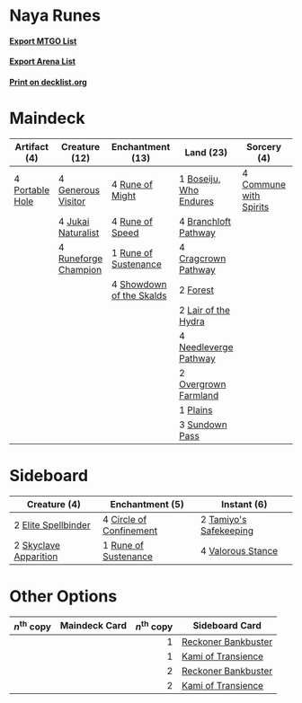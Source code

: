 # Naya Runes

#### [Export MTGO List](../collection/Naya%20Runes/Naya%20Runes.txt)
#### [Export Arena List](../collection/Naya%20Runes/Naya%20Runes_arena.txt)
#### [Print on decklist.org](http://decklist.org/?deckmain=1%09Boseiju,%20Who%20Endures%0A4%09Branchloft%20Pathway%0A4%09Commune%20with%20Spirits%0A4%09Cragcrown%20Pathway%0A4%09Fable%20of%20the%20Mirror-Breaker%0A2%09Forest%0A4%09Generous%20Visitor%0A4%09Jukai%20Naturalist%0A2%09Lair%20of%20the%20Hydra%0A4%09Needleverge%20Pathway%0A2%09Overgrown%20Farmland%0A1%09Plains%0A4%09Portable%20Hole%0A4%09Rune%20of%20Might%0A4%09Rune%20of%20Speed%0A1%09Rune%20of%20Sustenance%0A4%09Runeforge%20Champion%0A4%09Showdown%20of%20the%20Skalds%0A3%09Sundown%20Pass&deckside=4%09Circle%20of%20Confinement%0A2%09Elite%20Spellbinder%0A1%09Rune%20of%20Sustenance%0A2%09Skyclave%20Apparition%0A2%09Tamiyo's%20Safekeeping%0A4%09Valorous%20Stance)
# Maindeck

|                                       Artifact (4)                                       |                                         Creature (12)                                         |                                         Enchantment (13)                                          |                                            Land (23)                                            |                                           Sorcery (4)                                           |         Unknown (4)         |
|------------------------------------------------------------------------------------------|-----------------------------------------------------------------------------------------------|---------------------------------------------------------------------------------------------------|-------------------------------------------------------------------------------------------------|-------------------------------------------------------------------------------------------------|-----------------------------|
|4 [Portable Hole](http://gatherer.wizards.com/Pages/Card/Details.aspx?multiverseid=527320)|4 [Generous Visitor](http://gatherer.wizards.com/Pages/Card/Details.aspx?multiverseid=548493)  |4 [Rune of Might](http://gatherer.wizards.com/Pages/Card/Details.aspx?multiverseid=503807)         |1 [Boseiju, Who Endures](http://gatherer.wizards.com/Pages/Card/Details.aspx?multiverseid=548579)|4 [Commune with Spirits](http://gatherer.wizards.com/Pages/Card/Details.aspx?multiverseid=548487)|4 Fable of the Mirror-Breaker|
|                                                                                          |4 [Jukai Naturalist](http://gatherer.wizards.com/Pages/Card/Details.aspx?multiverseid=548537)  |4 [Rune of Speed](http://gatherer.wizards.com/Pages/Card/Details.aspx?multiverseid=503760)         |4 [Branchloft Pathway](http://gatherer.wizards.com/Pages/Card/Details.aspx?multiverseid=491909)  |                                                                                                 |                             |
|                                                                                          |4 [Runeforge Champion](http://gatherer.wizards.com/Pages/Card/Details.aspx?multiverseid=503632)|1 [Rune of Sustenance](http://gatherer.wizards.com/Pages/Card/Details.aspx?multiverseid=503631)    |4 [Cragcrown Pathway](http://gatherer.wizards.com/Pages/Card/Details.aspx?multiverseid=491915)   |                                                                                                 |                             |
|                                                                                          |                                                                                               |4 [Showdown of the Skalds](http://gatherer.wizards.com/Pages/Card/Details.aspx?multiverseid=503845)|2 [Forest](http://gatherer.wizards.com/Pages/Card/Details.aspx?multiverseid=439860)              |                                                                                                 |                             |
|                                                                                          |                                                                                               |                                                                                                   |2 [Lair of the Hydra](http://gatherer.wizards.com/Pages/Card/Details.aspx?multiverseid=527546)   |                                                                                                 |                             |
|                                                                                          |                                                                                               |                                                                                                   |4 [Needleverge Pathway](http://gatherer.wizards.com/Pages/Card/Details.aspx?multiverseid=491918) |                                                                                                 |                             |
|                                                                                          |                                                                                               |                                                                                                   |2 [Overgrown Farmland](http://gatherer.wizards.com/Pages/Card/Details.aspx?multiverseid=535064)  |                                                                                                 |                             |
|                                                                                          |                                                                                               |                                                                                                   |1 [Plains](http://gatherer.wizards.com/Pages/Card/Details.aspx?multiverseid=439856)              |                                                                                                 |                             |
|                                                                                          |                                                                                               |                                                                                                   |3 [Sundown Pass](http://gatherer.wizards.com/Pages/Card/Details.aspx?multiverseid=541142)        |                                                                                                 |                             |


# Sideboard

|                                          Creature (4)                                          |                                         Enchantment (5)                                          |                                           Instant (6)                                           |
|------------------------------------------------------------------------------------------------|--------------------------------------------------------------------------------------------------|-------------------------------------------------------------------------------------------------|
|2 [Elite Spellbinder](http://gatherer.wizards.com/Pages/Card/Details.aspx?multiverseid=513494)  |4 [Circle of Confinement](http://gatherer.wizards.com/Pages/Card/Details.aspx?multiverseid=540834)|2 [Tamiyo's Safekeeping](http://gatherer.wizards.com/Pages/Card/Details.aspx?multiverseid=548521)|
|2 [Skyclave Apparition](http://gatherer.wizards.com/Pages/Card/Details.aspx?multiverseid=495603)|1 [Rune of Sustenance](http://gatherer.wizards.com/Pages/Card/Details.aspx?multiverseid=503631)   |4 [Valorous Stance](http://gatherer.wizards.com/Pages/Card/Details.aspx?multiverseid=391950)     |


# Other Options

|*n*<sup>th</sup> copy|Maindeck Card|*n*<sup>th</sup> copy|                                        Sideboard Card                                        |
|---------------------|-------------|--------------------:|----------------------------------------------------------------------------------------------|
|                     |             |                    1|[Reckoner Bankbuster](http://gatherer.wizards.com/Pages/Card/Details.aspx?multiverseid=548568)|
|                     |             |                    1|[Kami of Transience](http://gatherer.wizards.com/Pages/Card/Details.aspx?multiverseid=548506) |
|                     |             |                    2|[Reckoner Bankbuster](http://gatherer.wizards.com/Pages/Card/Details.aspx?multiverseid=548568)|
|                     |             |                    2|[Kami of Transience](http://gatherer.wizards.com/Pages/Card/Details.aspx?multiverseid=548506) |

